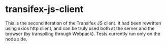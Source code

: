 # transifex-js-client

This is the second iteration of the Transifex JS client. It had been rewritten using axios http client, and can be truly
used both at the server and the browser (by transpiling through Webpack). Tests currently run only on the node side.
